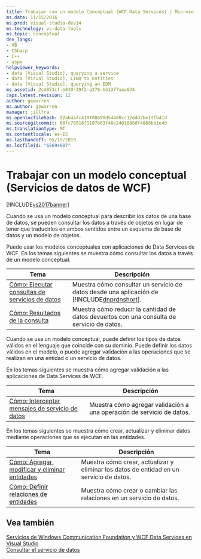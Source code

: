 ```yaml
---
title: Trabajar con un modelo Conceptual (WCF Data Services) | Microsoft Docs
ms.date: 11/15/2016
ms.prod: visual-studio-dev14
ms.technology: vs-data-tools
ms.topic: conceptual
dev_langs:
- VB
- CSharp
- C++
- aspx
helpviewer_keywords:
- data [Visual Studio], querying a service
- data [Visual Studio], LINQ to Entities
- data [Visual Studio], querying an EDM
ms.assetid: 2cd873cf-b010-49f2-a278-bb1277aaa934
caps.latest.revision: 12
author: gewarren
ms.author: gewarren
manager: jillfra
ms.openlocfilehash: 92ab4afc410f08690d54488cc12d4d7be1ffb41d
ms.sourcegitcommit: 08fc78516f1107b83f46e2401888df4868bb1e40
ms.translationtype: MT
ms.contentlocale: es-ES
ms.lasthandoff: 05/15/2019
ms.locfileid: "65694807"
---
```

# <a name="working-with-a-conceptual-model-wcf-data-services"></a>Trabajar con un modelo conceptual (Servicios de datos de WCF)
[!INCLUDE[vs2017banner](../includes/vs2017banner.md)]

Cuando se usa un modelo conceptual para describir los datos de una base de datos, se pueden consultar los datos a través de objetos en lugar de tener que traducirlos en ambos sentidos entre un esquema de base de datos y un modelo de objetos.  
  
 Puede usar los modelos conceptuales con aplicaciones de Data Services de WCF. En los temas siguientes se muestra cómo consultar los datos a través de un modelo conceptual.  
  
|Tema|Descripción|  
|-----------|-----------------|  
|[Cómo: Ejecutar consultas de servicios de datos](https://msdn.microsoft.com/library/62997821-e0c6-4c4d-9fb7-1273fb5e5d18)|Muestra cómo consultar un servicio de datos desde una aplicación de [!INCLUDE[dnprdnshort](../includes/dnprdnshort-md.md)].|  
|[Cómo: Resultados de la consulta](https://msdn.microsoft.com/library/474ac625-8770-43ba-8320-d3315ea9530f)|Muestra cómo reducir la cantidad de datos devueltos con una consulta de servicio de datos.|  
  
 Cuando se usa un modelo conceptual, puede definir los tipos de datos válidos en el lenguaje que coincide con su dominio. Puede definir los datos válidos en el modelo, o puede agregar validación a las operaciones que se realizan en una entidad o un servicio de datos.  
  
 En los temas siguientes se muestra cómo agregar validación a las aplicaciones de Data Services de WCF.  
  
|Tema|Descripción|  
|-----------|-----------------|  
|[Cómo: Interceptar mensajes de servicio de datos](https://msdn.microsoft.com/library/24b9df1b-b54b-4795-a033-edf333675de6)|Muestra cómo agregar validación a una operación de servicio de datos.|  
  
 En los temas siguientes se muestra cómo crear, actualizar y eliminar datos mediante operaciones que se ejecutan en las entidades.  
  
|Tema|Descripción|  
|-----------|-----------------|  
|[Cómo: Agregar, modificar y eliminar entidades](https://msdn.microsoft.com/library/a00f8933-b232-4445-95ba-adc634f055d8)|Muestra cómo crear, actualizar y eliminar los datos de entidad en un servicio de datos.|  
|[Cómo: Definir relaciones de entidades](https://msdn.microsoft.com/library/cc255524-1534-4fae-b83c-250933d5a72b)|Muestra cómo crear o cambiar las relaciones en un servicio de datos.|  
  
## <a name="see-also"></a>Vea también  
 [Servicios de Windows Communication Foundation y WCF Data Services en Visual Studio](../data-tools/windows-communication-foundation-services-and-wcf-data-services-in-visual-studio.md)   
 [Consultar el servicio de datos](https://msdn.microsoft.com/library/823e9444-27aa-4f1f-be8e-0486d67f54c0)
